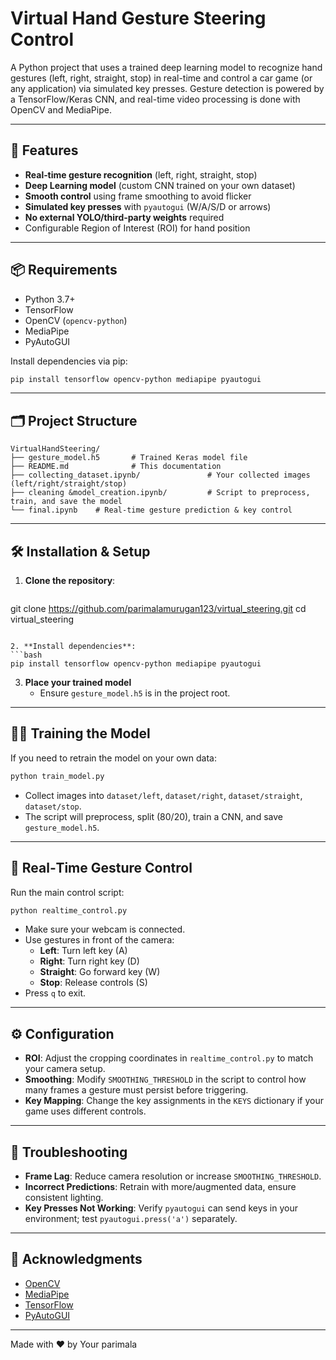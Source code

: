 # Virtual Hand Gesture Steering Control

A Python project that uses a trained deep learning model to recognize hand gestures (left, right, straight, stop) in real-time and control a car game (or any application) via simulated key presses. Gesture detection is powered by a TensorFlow/Keras CNN, and real-time video processing is done with OpenCV and MediaPipe.

---

## 🚀 Features

- **Real‑time gesture recognition** (left, right, straight, stop)
- **Deep Learning model** (custom CNN trained on your own dataset)
- **Smooth control** using frame smoothing to avoid flicker
- **Simulated key presses** with `pyautogui` (W/A/S/D or arrows)
- **No external YOLO/third‑party weights** required
- Configurable Region of Interest (ROI) for hand position

---

## 📦 Requirements

- Python 3.7+
- TensorFlow
- OpenCV (`opencv-python`)
- MediaPipe
- PyAutoGUI

Install dependencies via pip:

```bash
pip install tensorflow opencv-python mediapipe pyautogui
```

---

## 🗂 Project Structure

```text
VirtualHandSteering/
├── gesture_model.h5       # Trained Keras model file
├── README.md              # This documentation
├── collecting_dataset.ipynb/               # Your collected images (left/right/straight/stop)
├── cleaning &model_creation.ipynb/         # Script to preprocess, train, and save the model
└── final.ipynb    # Real-time gesture prediction & key control
```

---

## 🛠 Installation & Setup

1. **Clone the repository**:
   ```bash
   ```

git clone https://github.com/parimalamurugan123/virtual_steering.git
cd virtual_steering


````

2. **Install dependencies**:
```bash
pip install tensorflow opencv-python mediapipe pyautogui
````

3. **Place your trained model**
   - Ensure `gesture_model.h5` is in the project root.

---

## 🏋️‍♂️ Training the Model

If you need to retrain the model on your own data:

```bash
python train_model.py
```

- Collect images into `dataset/left`, `dataset/right`, `dataset/straight`, `dataset/stop`.
- The script will preprocess, split (80/20), train a CNN, and save `gesture_model.h5`.

---

## 🎥 Real‑Time Gesture Control

Run the main control script:

```bash
python realtime_control.py
```

- Make sure your webcam is connected.
- Use gestures in front of the camera:
  - **Left**: Turn left key (A)
  - **Right**: Turn right key (D)
  - **Straight**: Go forward key (W)
  - **Stop**: Release controls (S)
- Press `q` to exit.

---

## ⚙️ Configuration

- **ROI**: Adjust the cropping coordinates in `realtime_control.py` to match your camera setup.
- **Smoothing**: Modify `SMOOTHING_THRESHOLD` in the script to control how many frames a gesture must persist before triggering.
- **Key Mapping**: Change the key assignments in the `KEYS` dictionary if your game uses different controls.

---

## 🔧 Troubleshooting

- **Frame Lag**: Reduce camera resolution or increase `SMOOTHING_THRESHOLD`.
- **Incorrect Predictions**: Retrain with more/augmented data, ensure consistent lighting.
- **Key Presses Not Working**: Verify `pyautogui` can send keys in your environment; test `pyautogui.press('a')` separately.



---

## 🙏 Acknowledgments

- [OpenCV](https://opencv.org/)
- [MediaPipe](https://mediapipe.dev/)
- [TensorFlow](https://www.tensorflow.org/)
- [PyAutoGUI](https://pyautogui.readthedocs.io/)

---

Made with ❤️ by Your parimala

